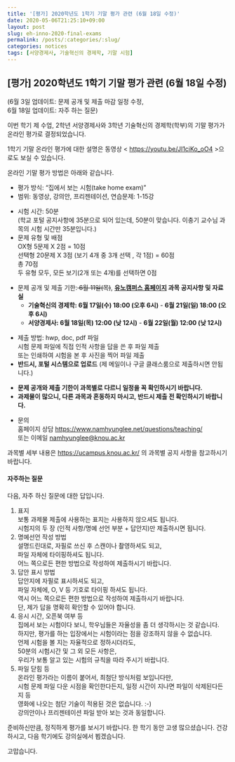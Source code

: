 ```yaml
---
title: '[평가] 2020학년도 1학기 기말 평가 관련 (6월 18일 수정)'
date: 2020-05-06T21:25:10+09:00
layout: post
slug: eh-inno-2020-final-exams
permalink: /posts/:categories/:slug/
categories: notices
tags: [서양경제사, 기술혁신의 경제학, 기말 시험]
---
```

## [평가] 2020학년도 1학기 기말 평가 관련 (6월 18일 수정)

<!-- wp:paragraph -->
<p>(6월 3일 업데이트: 문제 공개 및 제출 마감 일정 수정,  <br>6월 18일 업데이트: 자주 하는 질문)</p>
<!-- /wp:paragraph -->

<!-- wp:paragraph -->
<p>이번 학기 제 수업, 2학년 서양경제사와 3학년 기술혁신의 경제학(학부)의 기말 평가가 온라인 평가로 결정되었습니다.</p>
<!-- /wp:paragraph -->

<!-- wp:paragraph -->
<p>1학기 기말 온라인 평가에 대한 설명은 동영상 &lt; <a href="https://youtu.be/JI1ciKo_oO4" target="_blank" rel="noreferrer noopener">https://youtu.be/JI1ciKo_oO4</a> &gt;으로도 보실 수 있습니다.</p>
<!-- /wp:paragraph -->

<!-- wp:paragraph -->
<p>온라인 기말 평가 방법은 아래와 같습니다.</p>
<!-- /wp:paragraph -->

<!-- wp:list -->
<ul><li>평가 방식: “집에서 보는 시험(take home exam)”</li><li>범위: 동영상, 강의안, 프리젠테이션, 연습문제: 1-15강</li></ul>
<!-- /wp:list -->

<!-- wp:list -->
<ul><li>시험 시간: 50분<br>(학교 포털 공지사항에 35분으로 되어 있는데, 50분이 맞습니다. 이충기 교수님 과목의 시험 시간만 35분입니다.)</li><li>문제 유형 및 배점<br>OX형 5문제 X 2점 = 10점<br>선택형 20문제 X 3점 (보기 4개 중 3개 선택 , 각 1점) = 60점<br>총 70점<br>두 유형 모두, 모든 보기(2개 또는 4개)를 선택하면 0점</li></ul>
<!-- /wp:list -->

<!-- wp:list -->
<ul><li>문제 공개 및 제출 기한:<s> 6월 11일(목)</s>, <strong><a rel="noreferrer noopener" href="https://ucampus.knou.ac.kr/" target="_blank">유노캠퍼스 홈페이지</a> 과목 공지사항 및 자료실</strong><ul><li><strong>기술혁신의 경제학: 6월 17일(수) 18:00 (오후 6시)</strong> - <strong>6월 21일(일) 18:00 (오후 6시)</strong></li><li><strong>서양경제사: 6월 18일(목) 12:00 (낮 12시)</strong> - <strong>6월 22일(월) 12:00 (낮 12시)</strong></li></ul></li></ul>
<!-- /wp:list -->

<!-- wp:list -->
<ul><li>제출 방법: hwp, doc, pdf 파일<br>시험 문제 파일에 직접 인적 사항을 답을 쓴 후 파일 제출<br>또는 인쇄하여 시험을 본 후 사진을 찍어 파일 제출</li><li><strong>반드시, 포털 시스템으로 업로드</strong> (제 메일이나 구글 클래스룸으로 제출하시면 안됩니다.)</li></ul>
<!-- /wp:list -->

<!-- wp:list -->
<ul><li><strong>문제 공개와 제출 기한이 과목별로 다르니 일정을 꼭 확인하시기 바랍니다.</strong></li><li><strong>과제물이 많으니, 다른 과목과 혼동하지 마시고, 반드시 제출 전 확인하시기 바랍니다.</strong></li></ul>
<!-- /wp:list -->

<!-- wp:list -->
<ul><li>문의<br>홈페이지 상담 <a href="https://www.namhyunglee.net/questions/teaching/" target="_blank" rel="noreferrer noopener">https://www.namhyunglee.net/questions/teaching/</a><br>또는 이메일 <a rel="noreferrer noopener" href="mailto:namhyunglee@knou.ac.kr" target="_blank">namhyunglee@knou.ac.kr</a></li></ul>
<!-- /wp:list -->

<!-- wp:paragraph -->
<p>과목별 세부 내용은 <a href="https://ucampus.knou.ac.kr/">https://ucampus.knou.ac.kr/</a> 의 과목별 공지 사항을 참고하시기 바랍니다.</p>
<!-- /wp:paragraph -->

<!-- wp:heading {"level":4} -->
<h4>자주하는 질문</h4>
<!-- /wp:heading -->

<!-- wp:paragraph -->
<p>다음, 자주 하신 질문에 대한 답입니다.</p>
<!-- /wp:paragraph -->

<!-- wp:list {"ordered":true} -->
<ol><li>표지<br>보통 과제물 제출에 사용하는 표지는 사용하지 않으셔도 됩니다.<br>시험지의 두 장 (인적 사항/명예 선언 부분 + 답안지)만 제출하시면 됩니다.<br></li><li>명예선언 작성 방법<br>설명드린대로, 자필로 쓰신 후 스캔이나 촬영하셔도 되고,<br>파일 자체에 타이핑하셔도 됩니다.<br>어느 쪽으로든 편한 방법으로 작성하여 제출하시기 바랍니다.<br></li><li>답안 표시 방법<br>답안지에 자필로 표시하셔도 되고,<br>파일 자체에, O, V 등 기호로 타이핑 하셔도 됩니다.<br>역시 어느 쪽으로든 편한 방법으로 작성하여 제출하시기 바랍니다.<br>단, 제가 답을 명확히 확인할 수 있어야 합니다.<br></li><li>응시 시간, 오픈북 여부 등<br>집에서 보는 시험이다 보니, 학우님들은 자율성을 좀 더 생각하시는 것 같습니다.<br>하지만, 평가를 하는 입장에서는 시험이라는 점을 강조하지 않을 수 없습니다.<br>언제 시험을 볼 지는 자율적으로 정하시더라도,<br>50분의 시험시간 및 그 외 모든 사항은,<br>우리가 보통 알고 있는 시험의 규칙을 따라 주시기 바랍니다.<br></li><li>파일 닫힘 등<br>온라인 평가라는 이름이 붙어서, 최첨단 방식처럼 보입니다만,<br>시험 문제 파일 다운 시점을 확인한다든지, 일정 시간이 지나면 파일이 삭제된다든 지 등<br>영화에 나오는 첨단 기술이 적용된 것은 없습니다. :-)<br>강의안이나 프리젠테이션 파일 받아 보는 것과 동일합니다.</li></ol>
<!-- /wp:list -->

<!-- wp:paragraph -->
<p>준비하신만큼, 정직하게 평가를 보시기 바랍니다. 한 학기 동안 고생 많으셨습니다. 건강하시고, 다음 학기에도 강의실에서 뵙겠습니다.</p>
<!-- /wp:paragraph -->

<!-- wp:paragraph -->
<p>고맙습니다.</p>
<!-- /wp:paragraph -->
